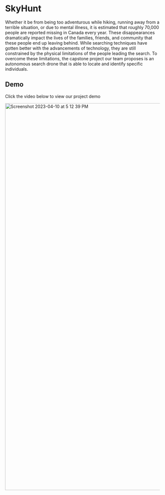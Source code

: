 # SkyHunt

Whether it be from being too adventurous while hiking, running away from a terrible situation, or due to mental illness, it is estimated that roughly 70,000 people are reported missing in Canada every year. These disappearances dramatically impact the lives of the families, friends, and community that these people end up leaving behind. While searching techniques have gotten better with the advancements of technology, they are still constrained by the physical limitations of the people leading the search. To overcome these limitations, the capstone project our team proposes is an autonomous search drone that is able to locate and identify specific individuals.


## Demo

Click the video below to view our project demo 

<img width="1262" href="https://youtu.be/jSdw9nCCPIk" alt="Screenshot 2023-04-10 at 5 12 39 PM" src="https://user-images.githubusercontent.com/59986120/230999953-f66bd020-8464-40d8-86d5-9c6707ca4518.png">
